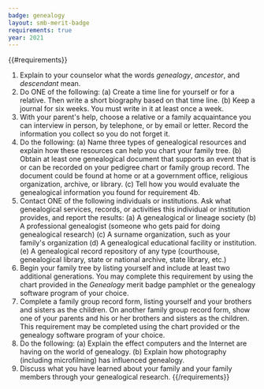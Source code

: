 ```yaml
---
badge: genealogy
layout: smb-merit-badge
requirements: true
year: 2021
---
```


{{#requirements}}
1. Explain to your counselor what the words *genealogy*, *ancestor*, and *descendant* mean.
2. Do ONE of the following:
    (a) Create a time line for yourself or for a relative. Then write a short biography based on that time line.
    (b) Keep a journal for six weeks. You must write in it at least once a week.
3. With your parent's help, choose a relative or a family acquaintance you can interview in person, by telephone, or by email or letter. Record the information you collect so you do not forget it.
4. Do the following:
    (a) Name three types of genealogical resources and explain how these resources can help you chart your family tree.
    (b) Obtain at least one genealogical document that supports an event that is or can be recorded on your pedigree chart or family group record. The document could be found at home or at a government office, religious organization, archive, or library.
    (c) Tell how you would evaluate the genealogical information you found for requirement 4b.
5. Contact ONE of the following individuals or institutions. Ask what genealogical services, records, or activities this individual or institution provides, and report the results:
    (a) A genealogical or lineage society
    (b) A professional genealogist (someone who gets paid for doing genealogical research)
    (c) A surname organization, such as your family's organization
    (d) A genealogical educational facility or institution.
    (e) A genealogical record repository of any type (courthouse, genealogical library, state or national archive, state library, etc.)
6. Begin your family tree by listing yourself and include at least two additional generations. You may complete this requirement by using the chart provided in the *Genealogy* merit badge pamphlet or the genealogy software program of your choice.
7. Complete a family group record form, listing yourself and your brothers and sisters as the children. On another family group record form, show one of your parents and his or her brothers and sisters as the children. This requirement may be completed using the chart provided or the genealogy software program of your choice.
8. Do the following:
    (a) Explain the effect computers and the Internet are having on the world of genealogy.
    (b) Explain how photography (including microfilming) has influenced genealogy.
9. Discuss what you have learned about your family and your family members through your genealogical research.
{{/requirements}}
